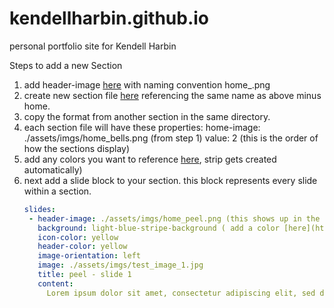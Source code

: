 # kendellharbin.github.io
personal portfolio site for Kendell Harbin


Steps to add a new Section
1. add header-image [here](https://github.com/kendellharbin/kendellharbin.github.io/tree/master/assets/imgs) with naming convention home_<something>.png
2. create new section file [here](https://github.com/kendellharbin/kendellharbin.github.io/tree/master/_sections) referencing the same name as above minus home.
3. copy the format from another section in the same directory.
4. each section file will have these properties:
   home-image: ./assets/imgs/home_bells.png (from step 1)
   value: 2 (this is the order of how the sections display)
5. add any colors you want to reference [here](https://github.com/kendellharbin/kendellharbin.github.io/blob/master/_config.yml), strip gets created automatically)
5. next add a slide block to your section. this block represents every slide within a section.
   ```yaml
   slides:
    - header-image: ./assets/imgs/home_peel.png (this shows up in the upper left corner of the page)
      background: light-blue-stripe-background ( add a color [here](https://github.com/kendellharbin/kendellharbin.github.io/blob/master/_config.yml), strip gets created automatically)
      icon-color: yellow
      header-color: yellow
      image-orientation: left
      image: ./assets/imgs/test_image_1.jpg
      title: peel - slide 1
      content:
        Lorem ipsum dolor sit amet, consectetur adipiscing elit, sed do eiusmod tempor incididunt ut labore et dolore magna aliqua. Ut enim ad minim veniam, quis nostrud exercitation ullamco laboris nisi ut aliquip ex ea commodo consequat. Duis aute irure dolor in reprehenderit in voluptate velit esse cillum dolore eu fugiat nulla pariatur. Excepteur sint occaecat cupidatat non proident, sunt in culpa qui officia deserunt mollit anim id est laborum.
```

